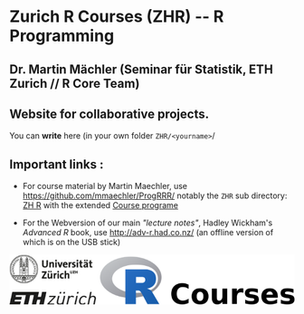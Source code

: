 # Zurich R Courses (ZHR) -- R Programming  
## Dr. Martin Mächler (Seminar für Statistik, ETH Zurich // R Core Team)

## Website for __collaborative__ projects.

You can __write__ here (in your own folder `ZHR/<yourname>`/

## Important links :

- For course material by Martin Maechler, use
https://github.com/mmaechler/ProgRRR/  notably the `ZHR` sub directory:
[ZH R](https://github.com/mmaechler/ProgRRR/tree/master/ZHR) with the
extended [Course programe](https://github.com/mmaechler/ProgRRR/tree/master/ZHR/2016-10_Program.md)

- For the Webversion of our main _"lecture notes"_, Hadley Wickham's *Advanced R* book,
  use http://adv-r.had.co.nz/   (an offline version of which is on the USB stick)

 ![UZH ETH R Courses](UniETH_ZHR_Courses.png)

